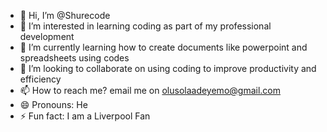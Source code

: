 - 👋 Hi, I’m @Shurecode
- 👀 I’m interested in learning coding as part of my professional development
- 🌱 I’m currently learning how to create documents like powerpoint and spreadsheets using codes
- 💞️ I’m looking to collaborate on using coding to improve productivity and efficiency
- 📫 How to reach me? email me on olusolaadeyemo@gmail.com
- 😄 Pronouns: He
- ⚡ Fun fact: I am a Liverpool Fan

<!---
Shurecode/Shurecode is a ✨ special ✨ repository because its `README.md` (this file) appears on your GitHub profile.
You can click the Preview link to take a look at your changes.
--->
